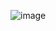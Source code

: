 ![image](https://github.com/Jrodri-19/TodoListJR/assets/145525087/eff04de5-f13f-4246-9524-f3493c31c3d5)
